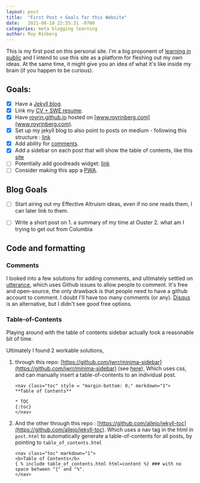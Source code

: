 ```yaml
---
layout: post
title:  "First Post + Goals for this Website"
date:   2021-08-10 22:55:31 -0700
categories: meta blogging learning
author: Roy Rinberg
---
```


This is my first post on this personal site. I'm a big proponent of [learning in public] and I intend to use this site as a platform for fleshing out my own ideas. At the same time, it might give you an idea of what it's like inside my brain (if you happen to be curious).


##  Goals:
- [x] Have a [Jekyll blog](https://docs.github.com/en/pages/setting-up-a-github-pages-site-with-jekyll).
- [x] Link my [CV + SWE resume](https://royrinberg.com/professional/#interviewing-and-recruiting).
- [x] Have [royrin.github.io](royrin.github.io) hosted on [www.royrinberg.com](www.royrinberg.com).
- [x] Set up my jekyll blog to also point to posts on medium - following this structure : [link](https://jonbake.com/blog/2019/08/02/creating-a-hybrid-jekyll-medium-blog.html)
- [x] Add ability for [comments](https://utteranc.es/).
- [x] Add a sidebar on each post that will show the table of contents, like this [site](https://os.phil-opp.com/freestanding-rust-binary/)
- [ ] Potentially add goodreads widget: [link](https://www.goodreads.com/user/edit?tab=widgets)
- [ ] Consider making this app a [PWA](https://fredrickb.com/2019/07/25/turning-jekyll-site-into-a-progressive-web-app/).
 
[learning in public]:  https://www.swyx.io/learn-in-public/ 

## Blog Goals
- [ ] Start airing out my Effective Altruism ideas, even if no one reads them, I can later link to them.
- [ ] Write a short post on 1. a summary of my time at Ouster 2. what am I trying to get out from Columbia


## Code and formatting

### Comments
I looked into a few solutions for adding comments, and ultimately settled on [utterance](https://utteranc.es/), which uses Github issues to allow people to comment. It's free and open-source, the only drawback is that people need to have a github account to comment. I doubt I'll have too many comments (or any). [Disqus](https://disqus.com/) is an alternative, but I didn't see good free options. 

### Table-of-Contents
Playing around with the table of contents sidebar actually took a reasonable bit of time. 

Ultimately I found 2 workable solutions, 
1.  through this repo: [https://github.com/jwrr/minima-sidebar](https://github.com/jwrr/minima-sidebar) (see [here](https://jwrr.github.io/minima-sidebar/#why)), Which uses css, and can manually insert a table-of-contents to an individual post.
    ```
    <nav class="toc" style = "margin-bottom: 0;" markdown="1">
    **Table of Contents**

    * TOC
    {:toc}
    </nav>
    ```

2. And the other through this repo : [https://github.com/allejo/jekyll-toc](https://github.com/allejo/jekyll-toc). Which uses a nav tag in the html in `post.html` to automatically generate a table-of-contents for all posts, by pointing to `table_of_contents.html` 
    ```
    <nav class="toc" markdown="1">
    <b>Table of Contents</b>
    { % include table_of_contents.html html=content %} ### with no space between "{" and "%".
    </nav>
    ```